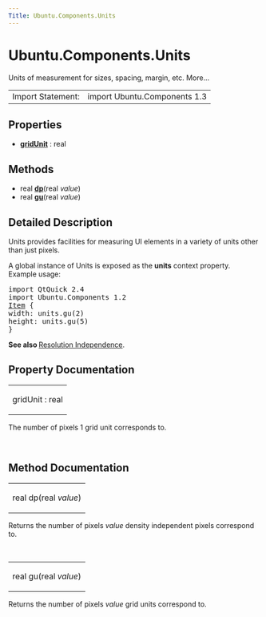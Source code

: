 ```yaml
---
Title: Ubuntu.Components.Units
---
```


# Ubuntu.Components.Units

<span class="subtitle"></span>
<!-- $$$Units-brief -->
<p>Units of measurement for sizes, spacing, margin, etc. More...</p>
<!-- @@@Units -->
<table class="alignedsummary">
<tr><td class="memItemLeft rightAlign topAlign"> Import Statement:</td><td class="memItemRight bottomAlign"> import Ubuntu.Components 1.3</td></tr></table><ul>
</ul>
<h2 id="properties">Properties</h2>
<ul>
<li class="fn"><b><b><a href="#gridUnit-prop">gridUnit</a></b></b> : real</li>
</ul>
<h2 id="methods">Methods</h2>
<ul>
<li class="fn">real <b><b><a href="#dp-method">dp</a></b></b>(real <i>value</i>)</li>
<li class="fn">real <b><b><a href="#gu-method">gu</a></b></b>(real <i>value</i>)</li>
</ul>
<!-- $$$Units-description -->
<h2 id="details">Detailed Description</h2>
</p>
<p>Units provides facilities for measuring UI elements in a variety of units other than just pixels.</p>
<p>A global instance of Units is exposed as the <b>units</b> context property. Example usage:</p>
<pre class="qml">import QtQuick 2.4
import Ubuntu.Components 1.2
<span class="type"><a href="QtQuick.Item.md">Item</a></span> {
<span class="name">width</span>: <span class="name">units</span>.<span class="name">gu</span>(<span class="number">2</span>)
<span class="name">height</span>: <span class="name">units</span>.<span class="name">gu</span>(<span class="number">5</span>)
}</pre>
<p><b>See also </b><a href="UbuntuUserInterfaceToolkit.resolution-independence.md">Resolution Independence</a>.</p>
<!-- @@@Units -->
<h2>Property Documentation</h2>
<!-- $$$gridUnit -->
<table class="qmlname"><tr valign="top" id="gridUnit-prop"><td class="tblQmlPropNode"><p><span class="name">gridUnit</span> : <span class="type">real</span></p></td></tr></table><p>The number of pixels 1 grid unit corresponds to.</p>
<!-- @@@gridUnit -->
<br/>
<h2>Method Documentation</h2>
<!-- $$$dp -->
<table class="qmlname"><tr valign="top" id="dp-method"><td class="tblQmlFuncNode"><p><span class="type">real</span> <span class="name">dp</span>(<span class="type">real</span><i> value</i>)</p></td></tr></table><p>Returns the number of pixels <i>value</i> density independent pixels correspond to.</p>
<!-- @@@dp -->
<br/>
<!-- $$$gu -->
<table class="qmlname"><tr valign="top" id="gu-method"><td class="tblQmlFuncNode"><p><span class="type">real</span> <span class="name">gu</span>(<span class="type">real</span><i> value</i>)</p></td></tr></table><p>Returns the number of pixels <i>value</i> grid units correspond to.</p>
<!-- @@@gu -->
<br/>
